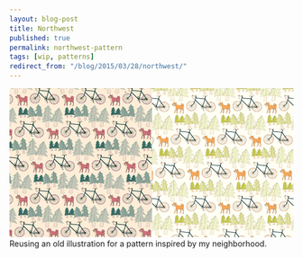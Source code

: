 ```yaml
---
layout: blog-post
title: Northwest
published: true
permalink: northwest-pattern
tags: [wip, patterns]
redirect_from: "/blog/2015/03/28/northwest/"
---
```

![Pattern color test](/images/blog/dog-tree-bike-pattern.png) 
Reusing an old illustration for a pattern inspired by my neighborhood. 
